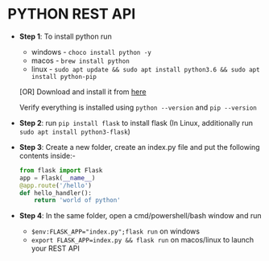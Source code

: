 # PYTHON REST API

- **Step 1**: To install python run

  - windows - `choco install python -y`
  - macos - `brew install python`
  - linux - `sudo apt update && sudo apt install python3.6 && sudo apt install python-pip`

  [OR] Download and install it from [here](https://www.python.org/downloads/)

  Verify everything is installed using `python --version` and `pip --version`

- **Step 2**: run `pip install flask` to install flask (In Linux, additionally run `sudo apt install python3-flask`)

- **Step 3**: Create a new folder, create an index.py file and put the following contents inside:-

  ```python
  from flask import Flask
  app = Flask(__name__)
  @app.route('/hello')
  def hello_handler():
      return 'world of python'
  ```

- **Step 4**: In the same folder, open a cmd/powershell/bash window and run
  - `$env:FLASK_APP="index.py";flask run` on windows
  - `export FLASK_APP=index.py && flask run` on macos/linux
    to launch your REST API
